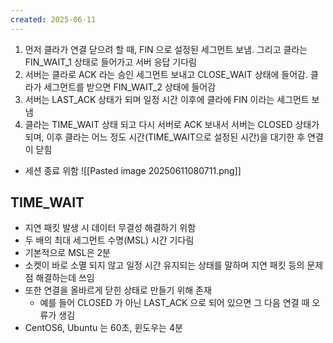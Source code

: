 ```yaml
---
created: 2025-06-11
---
```

1. 먼저 클라가 연결 닫으려 할 때, FIN 으로 설정된 세그먼트 보냄. 그리고 클라는 FIN_WAIT_1 상태로 들어가고 서버 응답 기다림
2. 서버는 클라로 ACK 라는 승인 세그먼트 보내고 CLOSE_WAIT 상태에 들어감. 클라가 세그먼트를 받으면 FIN_WAIT_2 상태에 들어감
3. 서버는 LAST_ACK 상태가 되며 일정 시간 이후에 클라에 FIN 이라는 세그먼트 보냄
4. 클라는 TIME_WAIT 상태 되고 다시 서버로 ACK 보내서 서버는 CLOSED 상태가 되며, 이후 클라는 어느 정도 시간(TIME_WAIT으로 설정된 시간)을 대기한 후 연결이 닫힘
- 세션 종료 위함
![[Pasted image 20250611080711.png]]
## TIME_WAIT
- 지연 패킷 발생 시 데이터 무결성 해결하기 위함
- 두 배의 최대 세그먼트 수명(MSL) 시간 기다림
- 기본적으로 MSL은 2분
- 소켓이 바로 소멸 되지 않고 일정 시간 유지되는 상태를 말하며 지연 패킷 등의 문제점 해결하는데 쓰임
- 또한 연결을 올바르게 닫힌 상태로 만들기 위해 존재
	- 예를 들어 CLOSED 가 아닌 LAST_ACK 으로 되어 있으면 그 다음 연결 때 오류가 생김
- CentOS6, Ubuntu 는 60초, 윈도우는 4분